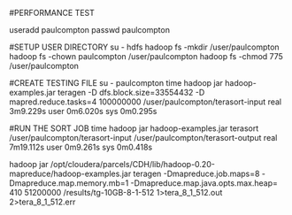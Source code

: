 

#PERFORMANCE TEST

useradd paulcompton
passwd paulcompton

#SETUP USER DIRECTORY
su - hdfs
hadoop fs -mkdir /user/paulcompton
hadoop fs -chown paulcompton /user/paulcompton
hadoop fs -chmod 775 /user/paulcompton

#CREATE TESTING FILE
su - paulcompton
time hadoop jar hadoop-examples.jar teragen -D dfs.block.size=33554432 -D mapred.reduce.tasks=4  100000000 /user/paulcompton/terasort-input 
real	3m9.229s
user	0m6.020s
sys	0m0.295s

#RUN THE SORT JOB
time hadoop jar hadoop-examples.jar terasort /user/paulcompton/terasort-input /user/paulcompton/terasort-output
real	7m19.112s
user	0m9.261s
sys	0m0.418s


hadoop jar /opt/cloudera/parcels/CDH/lib/hadoop-0.20-mapreduce/hadoop-examples.jar teragen -Dmapreduce.job.maps=8 -Dmapreduce.map.memory.mb=1 -Dmapreduce.map.java.opts.max.heap= 410 51200000 /results/tg-10GB-8-1-512 1>tera_8_1_512.out 2>tera_8_1_512.err 